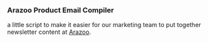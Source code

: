 ### Arazoo Product Email Compiler

a little script to make it easier for our marketing team to put together newsletter content at [Arazoo](https://arazoo.com).
